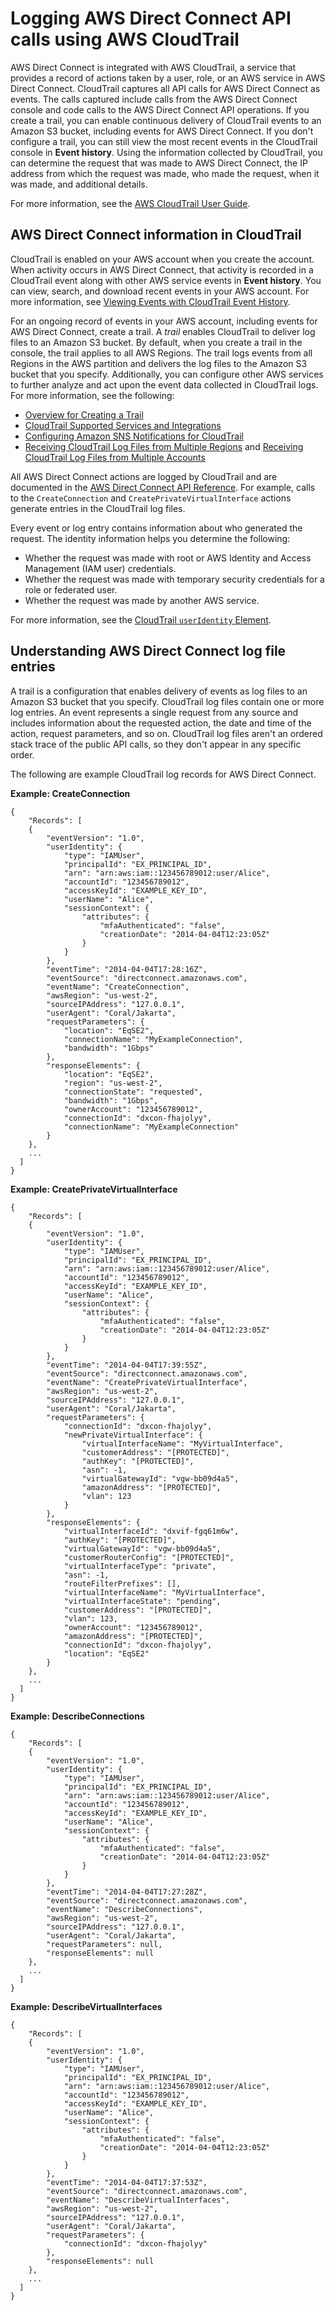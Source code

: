 # Logging AWS Direct Connect API calls using AWS CloudTrail<a name="logging_dc_api_calls"></a>

AWS Direct Connect is integrated with AWS CloudTrail, a service that provides a record of actions taken by a user, role, or an AWS service in AWS Direct Connect\. CloudTrail captures all API calls for AWS Direct Connect as events\. The calls captured include calls from the AWS Direct Connect console and code calls to the AWS Direct Connect API operations\. If you create a trail, you can enable continuous delivery of CloudTrail events to an Amazon S3 bucket, including events for AWS Direct Connect\. If you don't configure a trail, you can still view the most recent events in the CloudTrail console in **Event history**\. Using the information collected by CloudTrail, you can determine the request that was made to AWS Direct Connect, the IP address from which the request was made, who made the request, when it was made, and additional details\.

For more information, see the [AWS CloudTrail User Guide](https://docs.aws.amazon.com/awscloudtrail/latest/userguide/)\.

## AWS Direct Connect information in CloudTrail<a name="direct-connect-info-in-cloudtrail"></a>

CloudTrail is enabled on your AWS account when you create the account\. When activity occurs in AWS Direct Connect, that activity is recorded in a CloudTrail event along with other AWS service events in **Event history**\. You can view, search, and download recent events in your AWS account\. For more information, see [Viewing Events with CloudTrail Event History](https://docs.aws.amazon.com/awscloudtrail/latest/userguide/view-cloudtrail-events.html)\.

For an ongoing record of events in your AWS account, including events for AWS Direct Connect, create a trail\. A *trail* enables CloudTrail to deliver log files to an Amazon S3 bucket\. By default, when you create a trail in the console, the trail applies to all AWS Regions\. The trail logs events from all Regions in the AWS partition and delivers the log files to the Amazon S3 bucket that you specify\. Additionally, you can configure other AWS services to further analyze and act upon the event data collected in CloudTrail logs\. For more information, see the following:
+ [Overview for Creating a Trail](https://docs.aws.amazon.com/awscloudtrail/latest/userguide/cloudtrail-create-and-update-a-trail.html)
+ [CloudTrail Supported Services and Integrations](https://docs.aws.amazon.com/awscloudtrail/latest/userguide/cloudtrail-aws-service-specific-topics.html#cloudtrail-aws-service-specific-topics-integrations)
+ [Configuring Amazon SNS Notifications for CloudTrail](https://docs.aws.amazon.com/awscloudtrail/latest/userguide/getting_notifications_top_level.html)
+ [Receiving CloudTrail Log Files from Multiple Regions](https://docs.aws.amazon.com/awscloudtrail/latest/userguide/receive-cloudtrail-log-files-from-multiple-regions.html) and [Receiving CloudTrail Log Files from Multiple Accounts](https://docs.aws.amazon.com/awscloudtrail/latest/userguide/cloudtrail-receive-logs-from-multiple-accounts.html)

All AWS Direct Connect actions are logged by CloudTrail and are documented in the [AWS Direct Connect API Reference](https://docs.aws.amazon.com/directconnect/latest/APIReference/)\. For example, calls to the `CreateConnection` and `CreatePrivateVirtualInterface` actions generate entries in the CloudTrail log files\.

Every event or log entry contains information about who generated the request\. The identity information helps you determine the following: 
+ Whether the request was made with root or AWS Identity and Access Management \(IAM user\) credentials\.
+ Whether the request was made with temporary security credentials for a role or federated user\.
+ Whether the request was made by another AWS service\.

For more information, see the [CloudTrail `userIdentity` Element](https://docs.aws.amazon.com/awscloudtrail/latest/userguide/cloudtrail-event-reference-user-identity.html)\.

## Understanding AWS Direct Connect log file entries<a name="understanding-direct-connect-entries"></a>

A trail is a configuration that enables delivery of events as log files to an Amazon S3 bucket that you specify\. CloudTrail log files contain one or more log entries\. An event represents a single request from any source and includes information about the requested action, the date and time of the action, request parameters, and so on\. CloudTrail log files aren't an ordered stack trace of the public API calls, so they don't appear in any specific order\.

The following are example CloudTrail log records for AWS Direct Connect\.

**Example: CreateConnection**  

```
{
    "Records": [
    {
        "eventVersion": "1.0",
        "userIdentity": {
            "type": "IAMUser",
            "principalId": "EX_PRINCIPAL_ID",
            "arn": "arn:aws:iam::123456789012:user/Alice",
            "accountId": "123456789012",
            "accessKeyId": "EXAMPLE_KEY_ID",
            "userName": "Alice",
            "sessionContext": {
                "attributes": {
                    "mfaAuthenticated": "false",
                    "creationDate": "2014-04-04T12:23:05Z"
                }
            }
        },
        "eventTime": "2014-04-04T17:28:16Z",
        "eventSource": "directconnect.amazonaws.com",
        "eventName": "CreateConnection",
        "awsRegion": "us-west-2",
        "sourceIPAddress": "127.0.0.1",
        "userAgent": "Coral/Jakarta",
        "requestParameters": {
            "location": "EqSE2",
            "connectionName": "MyExampleConnection",
            "bandwidth": "1Gbps"
        },
        "responseElements": {
            "location": "EqSE2",
            "region": "us-west-2",
            "connectionState": "requested",
            "bandwidth": "1Gbps",
            "ownerAccount": "123456789012",
            "connectionId": "dxcon-fhajolyy",
            "connectionName": "MyExampleConnection"
        }
    },
    ...
  ]
}
```

**Example: CreatePrivateVirtualInterface**  

```
{
    "Records": [
    {
        "eventVersion": "1.0",
        "userIdentity": {
            "type": "IAMUser",
            "principalId": "EX_PRINCIPAL_ID",
            "arn": "arn:aws:iam::123456789012:user/Alice",
            "accountId": "123456789012",
            "accessKeyId": "EXAMPLE_KEY_ID",
            "userName": "Alice",
            "sessionContext": {
                "attributes": {
                    "mfaAuthenticated": "false",
                    "creationDate": "2014-04-04T12:23:05Z"
                }
            }
        },
        "eventTime": "2014-04-04T17:39:55Z",
        "eventSource": "directconnect.amazonaws.com",
        "eventName": "CreatePrivateVirtualInterface",
        "awsRegion": "us-west-2",
        "sourceIPAddress": "127.0.0.1",
        "userAgent": "Coral/Jakarta",
        "requestParameters": {
            "connectionId": "dxcon-fhajolyy",
            "newPrivateVirtualInterface": {
                "virtualInterfaceName": "MyVirtualInterface",
                "customerAddress": "[PROTECTED]",
                "authKey": "[PROTECTED]",
                "asn": -1,
                "virtualGatewayId": "vgw-bb09d4a5",
                "amazonAddress": "[PROTECTED]",
                "vlan": 123
            }
        },
        "responseElements": {
            "virtualInterfaceId": "dxvif-fgq61m6w",
            "authKey": "[PROTECTED]",
            "virtualGatewayId": "vgw-bb09d4a5",
            "customerRouterConfig": "[PROTECTED]",
            "virtualInterfaceType": "private",
            "asn": -1,
            "routeFilterPrefixes": [],
            "virtualInterfaceName": "MyVirtualInterface",
            "virtualInterfaceState": "pending",
            "customerAddress": "[PROTECTED]",
            "vlan": 123,
            "ownerAccount": "123456789012",
            "amazonAddress": "[PROTECTED]",
            "connectionId": "dxcon-fhajolyy",
            "location": "EqSE2"
        }
    },
    ...
  ]
}
```

**Example: DescribeConnections**  

```
{
    "Records": [
    {
        "eventVersion": "1.0",
        "userIdentity": {
            "type": "IAMUser",
            "principalId": "EX_PRINCIPAL_ID",
            "arn": "arn:aws:iam::123456789012:user/Alice",
            "accountId": "123456789012",
            "accessKeyId": "EXAMPLE_KEY_ID",
            "userName": "Alice",
            "sessionContext": {
                "attributes": {
                    "mfaAuthenticated": "false",
                    "creationDate": "2014-04-04T12:23:05Z"
                }
            }
        },
        "eventTime": "2014-04-04T17:27:28Z",
        "eventSource": "directconnect.amazonaws.com",
        "eventName": "DescribeConnections",
        "awsRegion": "us-west-2",
        "sourceIPAddress": "127.0.0.1",
        "userAgent": "Coral/Jakarta",
        "requestParameters": null,
        "responseElements": null
    },
    ...
  ]
}
```

**Example: DescribeVirtualInterfaces**  

```
{
    "Records": [
    {
        "eventVersion": "1.0",
        "userIdentity": {
            "type": "IAMUser",
            "principalId": "EX_PRINCIPAL_ID",
            "arn": "arn:aws:iam::123456789012:user/Alice",
            "accountId": "123456789012",
            "accessKeyId": "EXAMPLE_KEY_ID",
            "userName": "Alice",
            "sessionContext": {
                "attributes": {
                    "mfaAuthenticated": "false",
                    "creationDate": "2014-04-04T12:23:05Z"
                }
            }
        },
        "eventTime": "2014-04-04T17:37:53Z",
        "eventSource": "directconnect.amazonaws.com",
        "eventName": "DescribeVirtualInterfaces",
        "awsRegion": "us-west-2",
        "sourceIPAddress": "127.0.0.1",
        "userAgent": "Coral/Jakarta",
        "requestParameters": {
            "connectionId": "dxcon-fhajolyy"
        },
        "responseElements": null
    },
    ...
  ]
}
```